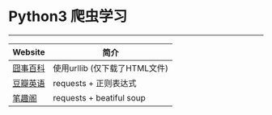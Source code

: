 # Python3 爬虫学习
-------------------
|Website|	简介
|--|--
|[囧事百科](https://github.com/peanwang/spider/tree/master/%E5%9B%A7%E4%BA%8B%E7%99%BE%E7%A7%91)|	使用urllib (仅下载了HTML文件)|
|[豆瓣英语](https://github.com/peanwang/spider/tree/master/%E8%B1%86%E7%93%A3%E9%9F%B3%E4%B9%90)|  requests + 正则表达式|
|[笔趣阁](https://github.com/peanwang/spider/tree/master/%E7%AC%94%E8%B6%A3%E9%98%81)|requests + beatiful soup|